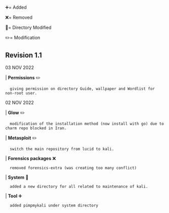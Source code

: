 :heavy_plus_sign:= Added

:x:= Removed

:file_folder:= Directory Modified

:pencil2:= Modification



## Revision 1.1 

03 NOV 2022

| **Permissions** :pencil2:

      giving permission on directory Guide, wallpaper and Wordlist for non-root user.

02 NOV 2022

| **Glow** :pencil2:

      modification of the installation method (now install with go) due to charm repo blocked in Iran.
 
| **Metasploit** :pencil2:

      switch the main repository from lucid to kali.
    
| **Forensics packages** :x:

      removed forensics-extra (was creating too many conflict)
    
| **System** :file_folder:

      added a new directory for all related to maintenance of kali.
      
| **Tool** :heavy_plus_sign:

      added pimpmykali under system directory

